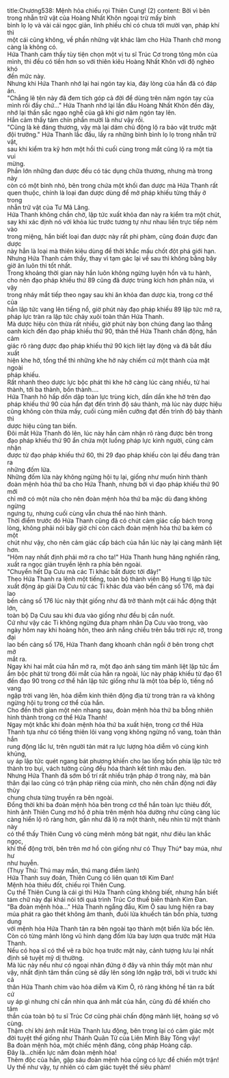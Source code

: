 title:Chương538: Mệnh hỏa chiếu rọi Thiên Cung! (2)
content:
Bởi vì bên trong nhẫn trữ vật của Hoàng Nhất Khôn ngoại trừ mấy bình<br>bình lọ lọ và vài cái ngọc giản, linh phiếu chỉ có chưa tới mười vạn, pháp khí thì<br>một cái cũng không, về phần những vật khác làm cho Hứa Thanh chờ mong<br>càng là không có.<br>Hứa Thanh cảm thấy tùy tiện chọn một vị tu sĩ Trúc Cơ trong tông môn của<br>mình, thì đều có tiền hơn so với thiên kiêu Hoàng Nhất Khôn với độ nghèo khó<br>đến mức này.<br>Nhưng khi Hứa Thanh nhớ lại hai ngón tay kia, đáy lòng của hắn đã có đáp<br>án.<br>"Chẳng lẽ tên này đã đem tích góp cả đời để dùng trên năm ngón tay của<br>mình rồi đấy chứ..." Hứa Thanh nhớ lại lần đầu Hoàng Nhất Khôn đến đây,<br>nhớ lại thần sắc ngạo nghễ của gã khi giơ năm ngón tay lên.<br>Hắn cảm thấy tám chín phần mười là như vậy rồi.<br>"Cũng là kẻ đáng thương, vậy mà lại dám chủ động lộ ra bảo vật trước mặt<br>đội trưởng." Hứa Thanh lắc đầu, lấy ra những bình bình lọ lọ trong nhẫn trữ vật,<br>sau khi kiểm tra kỹ hơn một hồi thì cuối cùng trong mắt cũng lộ ra một tia vui<br>mừng.<br>Phần lớn những đan dược đều có tác dụng chữa thương, nhưng mà trong này<br>còn có một bình nhỏ, bên trong chứa một khối đan dược mà Hứa Thanh rất<br>quen thuộc, chính là loại đan dược dùng để mở pháp khiếu từng thấy ở trong<br>nhẫn trữ vật của Tư Mã Lăng.<br>Hứa Thanh không chần chờ, lập tức xuất khỏa đan này ra kiểm tra một chút,<br>say khi xác định nó với khỏa lúc trước tương tự như nhau liền trực tiếp ném vào<br>trong miệng, hắn biết loại đan dược này rất phi phàm, cũng đoán được đan dược<br>này hẳn là loại mà thiên kiêu dùng để thời khắc mấu chốt đột phá giới hạn.<br>Nhưng Hứa Thanh cảm thấy, thay vì tạm gác lại về sau thì không bằng bây<br>giờ ăn luôn thì tốt nhất.<br>Trong khoảng thời gian này hắn luôn không ngừng luyện hồn và tu hành,<br>cho nên đạo pháp khiếu thứ 89 cũng đã được trùng kích hơn phân nửa, vì vậy<br>trong nháy mắt tiếp theo ngay sau khi ăn khỏa đan dược kia, trong cơ thể của<br>hắn lập tức vang lên tiếng nổ, giờ phút này đạo pháp khiếu 89 lập tức mở ra,<br>pháp lực tràn ra lập tức chảy xuôi toàn thân Hứa Thanh.<br>Mà dược hiệu còn thừa rất nhiều, giờ phút này bọn chúng đang lao thẳng<br>oanh kích đến đạo pháp khiếu thứ 90, thân thể Hứa Thanh chấn động, hắn cảm<br>giác rõ ràng được đạo pháp khiếu thứ 90 kịch liệt lay động và đã bắt đầu xuất<br>hiện khe hở, tổng thể thì những khe hở này chiếm cứ một thành của mặt ngoài<br>pháp khiếu.<br>Rất nhanh theo dược lực bộc phát thì khe hở càng lúc càng nhiều, từ hai<br>thành, tới ba thành, bốn thành....<br>Hứa Thanh hô hấp dồn dập toàn lực trùng kích, dần dần khe hở trên đạo<br>pháp khiếu thứ 90 của hắn đạt đến trình độ sáu thành, mà lúc này dược hiệu<br>cũng không còn thừa mấy, cuối cùng miễn cưỡng đạt đến trình độ bảy thành thì<br>dược hiệu cũng tan biến.<br>Đôi mắt Hứa Thanh đỏ lên, lúc này hắn cảm nhận rõ ràng được bên trong<br>đạo pháp khiếu thứ 90 ẩn chứa một luồng pháp lực kinh người, cũng cảm nhận<br>được từ đạo pháp khiếu thứ 60, thì 29 đạo pháp khiếu còn lại đều đang tràn ra<br>những đốm lửa.<br>Những đốm lửa này không ngừng hội tụ lại, giống như muốn hình thành<br>đoàn mệnh hỏa thứ ba cho Hứa Thanh, nhưng bởi vì đạo pháp khiếu thứ 90 mới<br>chỉ mở có một nửa cho nên đoàn mệnh hỏa thứ ba mặc dù đang không ngừng<br>ngưng tụ, nhưng cuối cùng vẫn chưa thể nào hình thành.<br>Thời điểm trước đó Hứa Thanh cũng đã có chút cảm giác cấp bách trong<br>lòng, không phải nói bây giờ chỉ còn cách đoàn mệnh hỏa thứ ba kém có một<br>chút như vậy, cho nên cảm giác cấp bách của hắn lúc này lại càng mãnh liệt<br>hơn.<br>"Hôm nay nhất định phải mở ra cho ta!" Hứa Thanh hung hăng nghiến răng,<br>xuất ra ngọc giản truyền lệnh ra phía bên ngoài.<br>"Chuyển hết Dạ Cưu mà các Ti khác bắt được tới đây!"<br>Theo Hứa Thanh ra lệnh một tiếng, toàn bộ thành viên Bộ Hung ti lập tức<br>xuất động áp giải Dạ Cưu từ các Ti khác đưa vào bến cảng số 176, mà đại lao<br>bến cảng số 176 lúc này thật giống như đã trở thành một cái hắc động thật lớn,<br>toàn bộ Dạ Cưu sau khi đưa vào giống như đều bị cắn nuốt.<br>Cứ như vậy các Ti không ngừng đưa phạm nhân Dạ Cưu vào trong, vào<br>ngày hôm nay khi hoàng hôn, theo ánh nắng chiều trên bầu trời rực rỡ, trong đại<br>lao bến cảng số 176, Hứa Thanh đang khoanh chân ngồi ở bên trong chợt mở<br>mắt ra.<br>Ngay khi hai mắt của hắn mở ra, một đạo ánh sáng tím mãnh liệt lập tức ầm<br>ầm bộc phát từ trong đôi mắt của hắn ra ngoài, lúc này pháp khiếu từ đạo 61<br>đến đạo 90 trong cơ thể hắn lập tức giống như là một tòa bếp lò, tiếng nổ vang<br>ngập trời vang lên, hỏa diễm kinh thiên động địa từ trong tràn ra và không<br>ngừng hội tụ trong cơ thể của hắn.<br>Cho đến thời gian một nén nhang sau, đoàn mệnh hỏa thứ ba bỗng nhiên<br>hình thành trong cơ thể Hứa Thanh!<br>Ngay một khắc khi đoàn mệnh hỏa thứ ba xuất hiện, trong cơ thể Hứa<br>Thanh tựa như có tiếng thiên lôi vang vọng không ngừng nổ vang, toàn thân hắn<br>rung động lắc lư, trên người tản mát ra lực lượng hỏa diễm vô cùng kinh khủng,<br>uy áp lập tức quét ngang bát phương khiến cho lao lồng bốn phía lập tức trở<br>thành tro bụi, vách tường cũng đều hóa thành kết tinh màu đen.<br>Nhưng Hứa Thanh đã sớm bố trí rất nhiều trận pháp ở trong này, mà bản<br>thân đại lao cũng có trận pháp riêng của mình, cho nên chấn động nơi đây thủy<br>chung chưa từng truyền ra bên ngoài.<br>Đồng thời khi ba đoàn mệnh hỏa bên trong cơ thể hắn toàn lực thiêu đốt,<br>hình ảnh Thiên Cung mơ hồ ở phía trên mệnh hỏa dường như cũng càng lúc<br>càng hiển lộ rõ ràng hơn, gần như đã lộ ra một thành, nếu nhìn từ một thành này<br>có thể thấy Thiên Cung vô cùng mênh mông bát ngát, như điêu lan khắc ngọc,<br>khí thế động trời, bên trên mơ hồ còn giống như có Thụy Thú* bay múa, như hư<br>như huyễn.<br>(Thụy Thú: Thú may mắn, thú mang điềm lành)<br>Hứa Thanh suy đoán, Thiên Cung có liên quan tới Kim Đan!<br>Mệnh hỏa thiêu đốt, chiếu rọi Thiên Cung.<br>Cụ thể Thiên Cung là cái gì thì Hứa Thanh cũng không biết, nhưng hắn biết<br>tám chữ này đại khái nói tới quá trình Trúc Cơ thuế biến thành Kim Đan.<br>"Ba đoàn mệnh hỏa..." Hứa Thanh ngẩng đầu, Kim Ô sau lưng hiện ra bay<br>múa phát ra gào thét không âm thanh, đuôi lửa khuếch tán bốn phía, tương dung<br>với mệnh hỏa Hứa Thanh tản ra bên ngoài tạo thành một biển lửa bốc lên.<br>Còn có từng mảnh lông vũ hình dạng đốm lửa bay lượn qua trước mặt Hứa<br>Thanh.<br>Nếu có họa sĩ có thể vẽ ra bức họa trước mặt này, cảnh tượng lưu lại nhất<br>định sẽ tuyệt mỹ dị thường.<br>Mà lúc này nếu như có ngoại nhân đứng ở đây và nhìn thấy một màn như<br>vậy, nhất định tâm thần cũng sẽ dấy lên sóng lớn ngập trời, bởi vì trước khi cả<br>thân Hứa Thanh chìm vào hỏa diễm và Kim Ô, rõ ràng không hề tản ra bất cứ<br>uy áp gì nhưng chỉ cần nhìn qua ánh mắt của hắn, cũng đủ để khiến cho tâm<br>thần của toàn bộ tu sĩ Trúc Cơ cũng phải chấn động mãnh liệt, hoảng sợ vô<br>cùng.<br>Thậm chí khi ánh mắt Hứa Thanh lưu động, bên trong lại có cảm giác một<br>đời tuyệt thế giống như Thánh Quân Tử của Liên Minh Bảy Tông vậy!<br>Ba đoàn mệnh hỏa, một chiếc mệnh đăng, công pháp Hoàng cấp.<br>Đây là...chiến lực năm đoàn mệnh hỏa!<br>Thêm độc của hắn, gặp sáu đoàn mệnh hỏa cũng có lực để chiến một trận!<br>Uy thế như vậy, tự nhiên có cảm giác tuyệt thế siêu phàm!